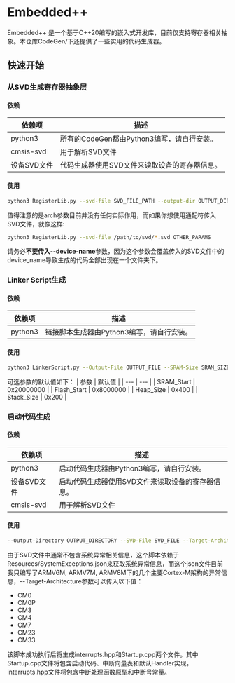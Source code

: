 # Embedded++
Embedded++ 是一个基于C++20编写的嵌入式开发库，目前仅支持寄存器相关抽象。本仓库CodeGen/下还提供了一些实用的代码生成器。

## 快速开始

### 从SVD生成寄存器抽象层

#### 依赖
| 依赖项 | 描述 |
| --- | --- |
| python3| 所有的CodeGen都由Python3编写，请自行安装。|
| cmsis-svd | 用于解析SVD文件 |
| 设备SVD文件 | 代码生成器使用SVD文件来读取设备的寄存器信息。|

#### 使用
```bash
python3 RegisterLib.py --svd-file SVD_FILE_PATH --output-dir OUTPUT_DIR --arch ARCHITECTURE [--device-name DEVICE_NAME]
```
值得注意的是arch参数目前并没有任何实际作用，而如果你想使用通配符传入SVD文件，就像这样:
```bash
python3 RegisterLib.py --svd-file /path/to/svd/*.svd OTHER_PARAMS
```
请务必**不要传入--device-name**参数，因为这个参数会覆盖传入的SVD文件中的device_name导致生成的代码全部出现在一个文件夹下。

### Linker Script生成

#### 依赖
| 依赖项 | 描述 |
| --- | --- |
| python3 | 链接脚本生成器由Python3编写，请自行安装。 |

#### 使用

```bash
python3 LinkerScript.py --Output-File OUTPUT_FILE --SRAM-Size SRAM_SIZE --Flash-Size FLASH_SIZE [--SRAM-Start SRAM_START] [--Flash-Start FLASH_START] [--Heap-Size HEAP_SIZE] [--Stack-Size STACK_SIZE]
```
可选参数的默认值如下：
| 参数 | 默认值 |
| --- | --- |
| SRAM_Start | 0x20000000 |
| Flash_Start | 0x8000000 |
| Heap_Size | 0x400 |
| Stack_Size | 0x200 |

### 启动代码生成

#### 依赖
| 依赖项 | 描述 |
| --- | --- |
| python3 | 启动代码生成器由Python3编写，请自行安装。 |
| 设备SVD文件 | 启动代码生成器使用SVD文件来读取设备的寄存器信息。 |
| cmsis-svd | 用于解析SVD文件 |

#### 使用
```bash
--Output-Directory OUTPUT_DIRECTORY --SVD-File SVD_FILE --Target-Architecture TARGET_ARCHITECTURE
```
由于SVD文件中通常不包含系统异常相关信息，这个脚本依赖于Resources/SystemExceptions.json来获取系统异常信息，而这个json文件目前我只编写了ARMV6M, ARMV7M, ARMV8M下的几个主要Cortex-M架构的异常信息，--Target-Architecture参数可以传入以下值：

- CM0
- CM0P
- CM3
- CM4
- CM7
- CM23
- CM33  

该脚本成功执行后将生成interrupts.hpp和Startup.cpp两个文件。其中Startup.cpp文件将包含启动代码、中断向量表和默认Handler实现，interrupts.hpp文件将包含中断处理函数原型和中断号常量。